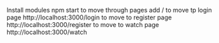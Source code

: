 Install modules
npm start
to move through pages add /
to move tp login page http://localhost:3000/login
to move to register page http://localhost:3000/register
to move to watch page http://localhost:3000/watch
